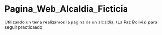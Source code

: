 # Pagina_Web_Alcaldia_Ficticia
Utilizando un tema realizamos la pagina de un alcaldía, (La Paz Bolivia) para seguir practicando
